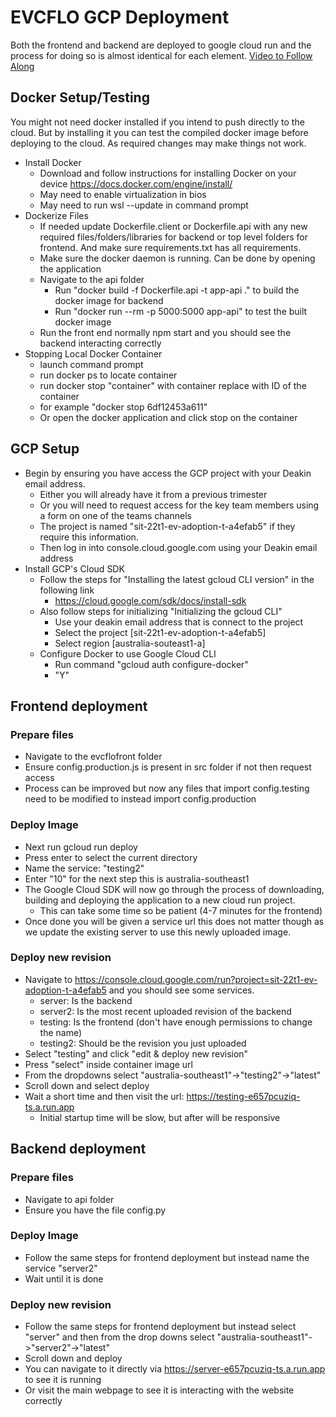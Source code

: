 ﻿
# EVCFLO GCP Deployment
Both the frontend and backend are deployed to google cloud run and the process for doing so is almost identical for each element. 
[Video to Follow Along](https://youtu.be/MgzyTPDn8CE)
## Docker Setup/Testing
You might not need docker installed if you intend to push directly to the cloud. But by installing it you can test the compiled docker image before deploying to the cloud. As required changes may make things not work.
- Install Docker
	- Download and follow instructions for installing Docker on your device https://docs.docker.com/engine/install/
	- May need to enable virtualization in bios
	- May need to run wsl --update in command prompt
- Dockerize Files
	- If needed update Dockerfile.client or Dockerfile.api with any new required files/folders/libraries for backend or top level folders for frontend. And make sure requirements.txt has all requirements.
	- Make sure the docker daemon is running. Can be done by opening the application
	- Navigate to the api folder
		- Run "docker build -f Dockerfile.api -t app-api ." to build the docker image for backend
		- Run "docker run --rm -p 5000:5000 app-api" to test the built docker image
	- Run the front end normally npm start and you should see the backend interacting correctly 
- Stopping Local Docker Container
	- launch command prompt
	- run docker ps to locate container
	- run docker stop "container" with container replace with ID of the container
	- for example "docker stop 6df12453a611"
	- Or open the docker application and click stop on the container
## GCP Setup
- Begin by ensuring you have access the GCP project with your Deakin email address. 
	- Either you will already have it from a previous trimester
	- Or you will need to request access for the key team members using a form on one of the teams channels
	- The project is named "sit-22t1-ev-adoption-t-a4efab5" if they require this information.
	- Then log in into console.cloud.google.com using your Deakin email address
- Install GCP's Cloud SDK
	- Follow the steps for "Installing the latest gcloud CLI version" in the following link
		- https://cloud.google.com/sdk/docs/install-sdk
	- Also follow steps for initializing  "Initializing the gcloud CLI"
		- Use your deakin email address that is connect to the project
		- Select the project [sit-22t1-ev-adoption-t-a4efab5]
		- Select region [australia-souteast1-a]
	- Configure Docker to use Google Cloud CLI
		- Run command "gcloud auth configure-docker"
		- "Y"
## Frontend deployment
### Prepare files
- Navigate to the evcflofront folder
- Ensure config.production.js is present in src folder if not then request access
- Process can be improved but now any files that import config.testing need to be modified to instead import config.production
### Deploy Image
- Next run gcloud run deploy
- Press enter to select the current directory
- Name the service: "testing2"
- Enter "10" for the next step this is australia-southeast1
- The Google Cloud SDK will now go through the process of downloading, building and deploying the application to a new cloud run project.
	- This can take some time so be patient (4-7 minutes for the frontend)
- Once done you will be given a service url this does not matter though as we update the existing server to use this newly uploaded image.
### Deploy new revision
- Navigate to https://console.cloud.google.com/run?project=sit-22t1-ev-adoption-t-a4efab5 and you should see some services.
	- server: Is the backend
	- server2: Is the most recent uploaded revision of the backend
	- testing: Is the frontend (don't have enough permissions to change the name)
	- testing2: Should be the revision you just uploaded
- Select "testing" and click "edit & deploy new revision"
- Press "select" inside container image url
- From the dropdowns select "australia-southeast1"->"testing2"->"latest"
- Scroll down and select deploy
- Wait a short time and then visit the url: https://testing-e657pcuziq-ts.a.run.app
	- Initial startup time will be slow, but after will be responsive
## Backend deployment
### Prepare files
- Navigate to api folder
- Ensure you have the file <span>config.py</span>
### Deploy Image
- Follow the same steps for frontend deployment but instead name the service "server2"
- Wait until it is done
### Deploy new revision
- Follow the same steps for frontend deployment but instead select "server" and then from the drop downs select "australia-southeast1"->"server2"->"latest"
- Scroll down and deploy
- You can navigate to it directly via https://server-e657pcuziq-ts.a.run.app to see it is running
- Or visit the main webpage to see it is interacting with the website correctly
